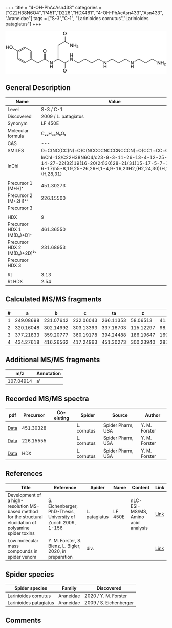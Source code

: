 +++
title = "4-OH-PhAcAsn433"
categories = ["C22H38N6O4","P451","D226","HDX461",
"4-OH-PhAcAsn433","Asn433",
"Araneidae"]
tags = ["S-3","C-1",
"Larinioides cornutus","Larinioides patagiatus"]
+++

![](/img/4-OH-PhAcAsn433.png)

## General Description

| Name                        | Value                |
|-----------------------------|----------------------|
| Level                       | S-3 / C-1                   |
| Discovered                  | 2009 / L. patagiatus |
| Synonym                     | LF 450E              |
| Molecular formula           | C₂₂H₃₈N₆O₄           |
| CAS                         | ---                  |
| SMILES | O=C(NC(CC(N)=O)C(NCCCCNCCCNCCCN)=O)CC1=CC=C(O)C=C1  |
| InChI  | InChI=1S/C22H38N6O4/c23-9-3-11-26-13-4-12-25-10-1-2-14-27-22(32)19(16-20(24)30)28-21(31)15-17-5-7-18(29)8-6-17/h5-8,19,25-26,29H,1-4,9-16,23H2,(H2,24,30)(H,27,32)(H,28,31)  |
|                             |                      |
| Precursor 1 [M+H]⁺          | 451.30273            |
| Precursor 2 [M+2H]²⁺        | 226.15500            |
| Precursor 3                 |                      |
|                             |                      |
| HDX                         | 9                    |
| Precursor HDX 1 [M(D₉)+D]⁺   | 461.36550            |
| Precursor HDX 2 [M(D₉)+2D]²⁺ | 231.68953            |
| Precursor HDX 3             |                      |
|                             |                      |
| Rt                          | 3.13                     |
| Rt HDX                      | 2.54                     |

## Calculated MS/MS fragments

| # | a         | b         | c         | ta        | z         | y         | tz        |
|---|-----------|-----------|-----------|-----------|-----------|-----------|-----------|
| 1 | 249.08698 | 231.07642 | 232.06043 | 266.11353 | 58.06513 | 41.03858 | 75.09167 |
| 2 | 320.16048 | 302.14992 | 303.13393 | 337.18703 | 115.12297 | 98.09643 | 132.14952 |
| 3 | 377.21833 | 359.20777 | 360.19178 | 394.24488 | 186.19647 | 169.16993 | 203.22302 |
| 4 | 434.27618 | 416.26562 | 417.24963 | 451.30273 | 300.23940 | 283.21285 | 317.26595 |

## Additional MS/MS fragments

| m/z       | Annotation |
|-----------|------------|
| 107.04914 | a'         |

## Recorded MS/MS spectra

| pdf | Precursor | Co-eluting | Spider | Source | Author |
|-----|-----------|------------|--------|--------|--------|
| [Data](/pdf/L-cornutus/451_4-OH-PhAcAsn433_Lc.pdf) | 451.30328  |           | L. cornutus | Spider Pharm, USA | Y. M. Forster |
| [Data](/pdf/L-cornutus/451_4-OH-PhAcAsn433_Lc_2.pdf) | 226.15555  |           | L. cornutus | Spider Pharm, USA | Y. M. Forster |
| [Data](/pdf/L-cornutus/451_4-OH-PhAcAsn433_Lc_HDX.pdf) | HDX  |           | L. cornutus | Spider Pharm, USA | Y. M. Forster |

## References

| Title                                                                                                      | Reference                                                     | Spider        | Name    | Content       | Link                                                               |
|------------------------------------------------------------------------------------------------------------|---------------------------------------------------------------|---------------|---------|---------------|--------------------------------------------------------------------|
| Development of a high-resolution MS-based method for the structural elucidation of polyamine spider toxins | S. Eichenberger, PhD-Thesis, University of Zurich 2009, 1-156 | L. patagiatus | LF 450E | nLC-ESI-MS/MS, Amino acid analysis | [Link](https://www.zora.uzh.ch/id/eprint/12787/1/Eichenberger.pdf) |
| Low molecular mass compounds in spider venom      | Y. M. Forster, S. Bienz, L. Bigler, 2020, in preparation          | div.       |   |   | [Link](unknown) |

## Spider species

| Spider species         | Family    | Discovered             |
|------------------------|-----------|------------------------|
| Larinioides cornutus | Araneidae | 2020 / Y. M. Forster |
| Larinioides patagiatus | Araneidae | 2009 / S. Eichenberger |

## Comments
